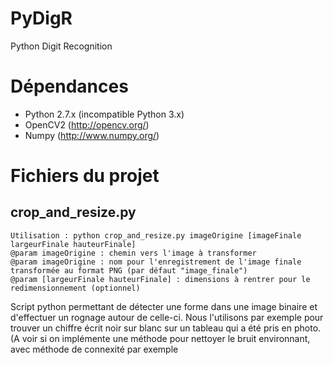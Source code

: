 # PyDigR
Python Digit Recognition

# Dépendances

* Python 2.7.x (incompatible Python 3.x)
* OpenCV2 (http://opencv.org/)
* Numpy (http://www.numpy.org/)

# Fichiers du projet

## crop_and_resize.py
    Utilisation : python crop_and_resize.py imageOrigine [imageFinale largeurFinale hauteurFinale]
    @param imageOrigine : chemin vers l'image à transformer
    @param imageOrigine : nom pour l'enregistrement de l'image finale transformée au format PNG (par défaut "image_finale")
    @param [largeurFinale hauteurFinale] : dimensions à rentrer pour le redimensionnement (optionnel)

Script python permettant de détecter une forme dans une image binaire et d'effectuer un rognage autour de celle-ci. Nous l'utilisons par exemple pour trouver un chiffre écrit noir sur blanc sur un tableau qui a été pris en photo.
(A voir si on implémente une méthode pour nettoyer le bruit environnant, avec méthode de connexité par exemple
